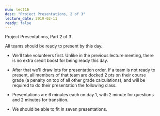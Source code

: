 ```yaml
---
num: lect16
desc: "Project Presentations, 2 of 3"
lecture_date: 2019-02-11
ready: false
---
```



Project Presentations, Part 2 of 3

All teams should be ready to present by this day.   

* We'll take volunteers first.   Unlike in the previous lecture meeting, there is no extra credit boost for being ready this day.
* After that we'll draw lots for presentation order.  If a team is not ready to present, all members of that team are docked 2 pts on their course grade (a penalty on top of all other grade calculations), and will be required to do their presentation the following class.

* Presentations are 6 minutes each on day 1, with 2 minute for questions and 2 minutes for transition. 
* We should be able to fit in seven presentations.
